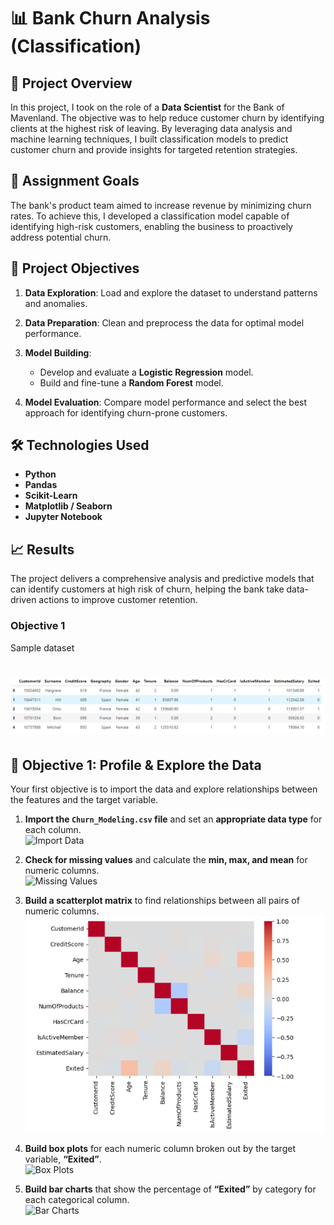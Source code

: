 # 📊 **Bank Churn Analysis (Classification)**

## 📝 **Project Overview**  
In this project, I took on the role of a **Data Scientist** for the Bank of Mavenland. The objective was to help reduce customer churn by identifying clients at the highest risk of leaving. By leveraging data analysis and machine learning techniques, I built classification models to predict customer churn and provide insights for targeted retention strategies.

## 🎯 **Assignment Goals**  
The bank's product team aimed to increase revenue by minimizing churn rates. To achieve this, I developed a classification model capable of identifying high-risk customers, enabling the business to proactively address potential churn.

## 🚀 **Project Objectives**  

1. **Data Exploration**: Load and explore the dataset to understand patterns and anomalies.  

2. **Data Preparation**: Clean and preprocess the data for optimal model performance.  

3. **Model Building**:  
    - Develop and evaluate a **Logistic Regression** model.  
    - Build and fine-tune a **Random Forest** model.  

4. **Model Evaluation**: Compare model performance and select the best approach for identifying churn-prone customers.

## 🛠️ **Technologies Used**  

- **Python**  
- **Pandas**  
- **Scikit-Learn**  
- **Matplotlib / Seaborn**  
- **Jupyter Notebook**

## 📈 **Results**  
The project delivers a comprehensive analysis and predictive models that can identify customers at high risk of churn, helping the bank take data-driven actions to improve customer retention.

### Objective 1
Sample dataset 
# ![Sample Dataset](screenshots/sample_dataset.png)

## 🚀 **Objective 1: Profile & Explore the Data**

Your first objective is to import the data and explore relationships between the features and the target variable.

1. **Import the `Churn_Modeling.csv` file** and set an **appropriate data type** for each column.  
   ![Import Data](screenshots/import-data.png)

2. **Check for missing values** and calculate the **min, max, and mean** for numeric columns.  
   ![Missing Values](screenshots/missing-values.png)

3. **Build a scatterplot matrix** to find relationships between all pairs of numeric columns.  
   ![Scatterplot Matrix](screenshots/scatterplot_matrix.png)

4. **Build box plots** for each numeric column broken out by the target variable, **“Exited”**.  
   ![Box Plots](screenshots/box-plots.png)

5. **Build bar charts** that show the percentage of **“Exited”** by category for each categorical column.  
   ![Bar Charts](screenshots/bar-charts.png)


